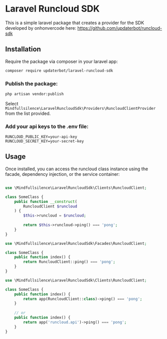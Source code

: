 Laravel Runcloud SDK
===

This is a simple laravel package that creates a provider for the SDK developed by onhonvercode here:
https://github.com/updaterbot/runcloud-sdk

Installation
--
Require the package via composer in your laravel app:
```bash
composer require updaterbot/laravel-runcloud-sdk
```

### Publish the package:
```bash
php artisan vendor:publish
```

Select `Mindfullsilence\LaravelRuncloudSdk\Providers\RuncloudClientProvider` from the list provided. 

### Add your api keys to the .env file:

```text
RUNCLOUD_PUBLIC_KEY=your-api-key
RUNCLOUD_SECRET_KEY=your-secret-key
```


Usage
--
Once installed, you can access the runcloud class instance using the facade, dependency injection, or the service container:

```php

use \Mindfullsilence\LaravelRuncloudSdk\Clients\RuncloudClient;

class SomeClass {
    public function __construct(
        RuncloudClient $runcloud
    ) {
        $this->runcloud = $runcloud;
        
        return $this->runcloud->ping() === 'pong';
    }
}
```

```php
use \Mindfullsilence\LaravelRuncloudSdk\Facades\RuncloudClient;

class SomeClass {
    public function index() {
        return RuncloudClient::ping() === 'pong';
    }
}
```

```php
use \Mindfullsilence\LaravelRuncloudSdk\Clients\RuncloudClient;

class SomeClass {
    public function index() {
        return app(RuncloudClient::class)->ping() === 'pong';
    }
    
    // or
    public function index() {
        return app('runcloud.api')->ping() === 'pong';
    }
}
```
